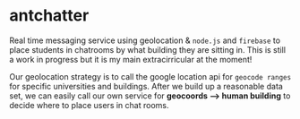 antchatter
==========

Real time messaging service using geolocation &amp; `node.js` and `firebase` to place students in chatrooms by what building they are sitting in. This is still a work in progress but it is my main extracirricular at the moment!

Our geolocation strategy is to call the google location api for `geocode ranges` for specific universities and buildings. After we build up a reasonable data set, we can easily call our own service for **geocoords --> human building** to decide where to place users in chat rooms. 

<!---
####Team guidelines
-------------------
- Please use github's `issues` system on the right if you have .. issues.
- Communication should be mostly done via in person or on facebook.
- We are all going to be playing `jack of all trades` roles in this, learn as much of the web stack as you can!

####Team checklist
------------------
- To add code, `Fork` this repo → edit code → submit a `pull` request.
- `Star` this repo for publicity :)
- For the base of our chat app, we will be following this [tuorial](http://net.tutsplus.com/tutorials/javascript-ajax/real-time-chat-with-nodejs-socket-io-and-expressjs/).
- Get comfortable with [javascript](http://www.w3schools.com/html/html5_geolocation.asp) and [node.js](http://nodejs.org), a javascript backend framework and the [express](http://expressjs.com/) templating engine.
- Read about [firebase](http://firebase.com), another backend framework. 
- Do NOT edit this README until you are familar with the markdown [`.md`](https://github.com/adam-p/markdown-here/wiki/Markdown-Cheatsheet) language.

Good luck!

Lucas, Jose, Kelvin, Blake
-->
